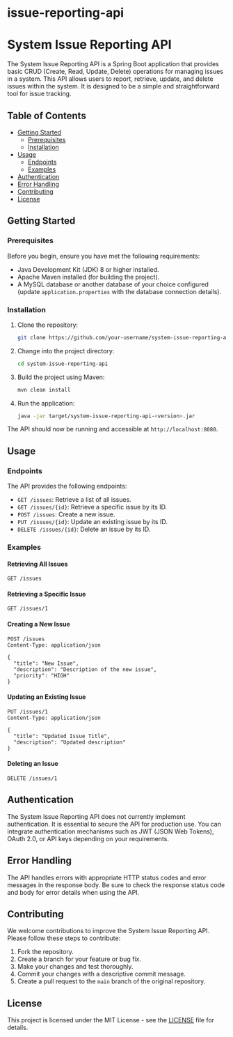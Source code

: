 # issue-reporting-api
# System Issue Reporting API

The System Issue Reporting API is a Spring Boot application that provides basic CRUD (Create, Read, Update, Delete) operations for managing issues in a system. This API allows users to report, retrieve, update, and delete issues within the system. It is designed to be a simple and straightforward tool for issue tracking.

## Table of Contents

- [Getting Started](#getting-started)
  - [Prerequisites](#prerequisites)
  - [Installation](#installation)
- [Usage](#usage)
  - [Endpoints](#endpoints)
  - [Examples](#examples)
- [Authentication](#authentication)
- [Error Handling](#error-handling)
- [Contributing](#contributing)
- [License](#license)

## Getting Started

### Prerequisites

Before you begin, ensure you have met the following requirements:

- Java Development Kit (JDK) 8 or higher installed.
- Apache Maven installed (for building the project).
- A MySQL database or another database of your choice configured (update `application.properties` with the database connection details).

### Installation

1. Clone the repository:

   ```bash
   git clone https://github.com/your-username/system-issue-reporting-api.git
   ```

2. Change into the project directory:

   ```bash
   cd system-issue-reporting-api
   ```

3. Build the project using Maven:

   ```bash
   mvn clean install
   ```

4. Run the application:

   ```bash
   java -jar target/system-issue-reporting-api-<version>.jar
   ```

The API should now be running and accessible at `http://localhost:8080`.

## Usage

### Endpoints

The API provides the following endpoints:

- `GET /issues`: Retrieve a list of all issues.
- `GET /issues/{id}`: Retrieve a specific issue by its ID.
- `POST /issues`: Create a new issue.
- `PUT /issues/{id}`: Update an existing issue by its ID.
- `DELETE /issues/{id}`: Delete an issue by its ID.

### Examples

#### Retrieving All Issues

```http
GET /issues
```

#### Retrieving a Specific Issue

```http
GET /issues/1
```

#### Creating a New Issue

```http
POST /issues
Content-Type: application/json

{
  "title": "New Issue",
  "description": "Description of the new issue",
  "priority": "HIGH"
}
```

#### Updating an Existing Issue

```http
PUT /issues/1
Content-Type: application/json

{
  "title": "Updated Issue Title",
  "description": "Updated description"
}
```

#### Deleting an Issue

```http
DELETE /issues/1
```

## Authentication

The System Issue Reporting API does not currently implement authentication. It is essential to secure the API for production use. You can integrate authentication mechanisms such as JWT (JSON Web Tokens), OAuth 2.0, or API keys depending on your requirements.

## Error Handling

The API handles errors with appropriate HTTP status codes and error messages in the response body. Be sure to check the response status code and body for error details when using the API.

## Contributing

We welcome contributions to improve the System Issue Reporting API. Please follow these steps to contribute:

1. Fork the repository.
2. Create a branch for your feature or bug fix.
3. Make your changes and test thoroughly.
4. Commit your changes with a descriptive commit message.
5. Create a pull request to the `main` branch of the original repository.

## License

This project is licensed under the MIT License - see the [LICENSE](LICENSE) file for details.
